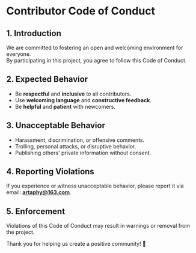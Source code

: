 # Contributor Code of Conduct

## 1. Introduction
We are committed to fostering an open and welcoming environment for everyone.  
By participating in this project, you agree to follow this Code of Conduct.

## 2. Expected Behavior
- Be **respectful** and **inclusive** to all contributors.
- Use **welcoming language** and **constructive feedback**.
- Be **helpful** and **patient** with newcomers.

## 3. Unacceptable Behavior
- Harassment, discrimination, or offensive comments.
- Trolling, personal attacks, or disruptive behavior.
- Publishing others' private information without consent.

## 4. Reporting Violations
If you experience or witness unacceptable behavior, please report it via email: **artaphy@163.com**.

## 5. Enforcement
Violations of this Code of Conduct may result in warnings or removal from the project.

Thank you for helping us create a positive community! 🚀